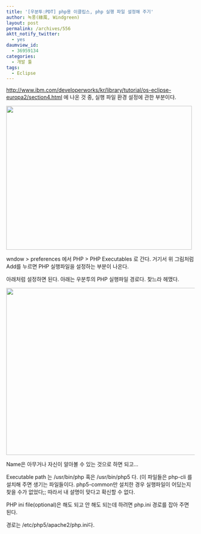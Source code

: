 ```yaml
---
title: '[우분투:PDT] php용 이클립스, php 실행 파일 설정해 주기'
author: 녹풍(綠風, Windgreen)
layout: post
permalink: /archives/556
aktt_notify_twitter:
  - yes
daumview_id:
  - 36959134
categories:
  - 개발 툴
tags:
  - Eclipse
---
```

<http://www.ibm.com/developerworks/kr/library/tutorial/os-eclipse-europa2/section4.html> 에 나온 것 중, 실행 파일 환경 설정에 관한 부분이다.

<img class="aligncenter" src="http://dl.dropboxusercontent.com/u/15546257/blog/mytory/old-images/1/cfile24.uf.123E4C4E4D4BC8F434FB5E.png" alt="" width="496" height="384" />

wndow > preferences 에서 PHP > PHP Executables 로 간다. 거기서 위 그림처럼 Add를 누르면 PHP 실행파일을 설정하는 부분이 나온다.

아래처럼 설정하면 된다. 아래는 우분투의 PHP 실행파일 경로다. 찾느라 헤맸다.

<img class="aligncenter" src="http://dl.dropboxusercontent.com/u/15546257/blog/mytory/old-images/1/cfile21.uf.150EEB564D4BC8F42B094A.png" alt="" width="580" height="446" />

Name은 아무거나 자신이 알아볼 수 있는 것으로 하면 되고&#8230;

Executable path 는 /usr/bin/php 혹은 /usr/bin/php5 다. (이 파일들은 php-cli 를 설치해 주면 생기는 파일들이다. php5-common만 설치한 경우 실행파일이 어딨는지 찾을 수가 없었다;; 따라서 내 설명이 맞다고 확신할 수 없다.

PHP ini file(optional)은 해도 되고 안 해도 되는데 하려면 php.ini 경로를 잡아 주면 된다.

경로는 /etc/php5/apache2/php.ini다.